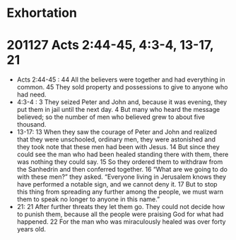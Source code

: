 # Exhortation

# 201127 Acts 2:44-45, 4:3-4, 13-17, 21
* Acts 2:44-45 : 44 All the believers were together and had everything in common. 45 They sold property and possessions to give to anyone who had need.
* 4:3-4 : 3 They seized Peter and John and, because it was evening, they put them in jail until the next day. 4 But many who heard the message believed; so the number of men who believed grew to about five thousand.
* 13-17: 13 When they saw the courage of Peter and John and realized that they were unschooled, ordinary men, they were astonished and they took note that these men had been with Jesus. 14 But since they could see the man who had been healed standing there with them, there was nothing they could say. 15 So they ordered them to withdraw from the Sanhedrin and then conferred together. 16 “What are we going to do with these men?” they asked. “Everyone living in Jerusalem knows they have performed a notable sign, and we cannot deny it. 17 But to stop this thing from spreading any further among the people, we must warn them to speak no longer to anyone in this name.”
* 21: 21 After further threats they let them go. They could not decide how to punish them, because all the people were praising God for what had happened. 22 For the man who was miraculously healed was over forty years old.

